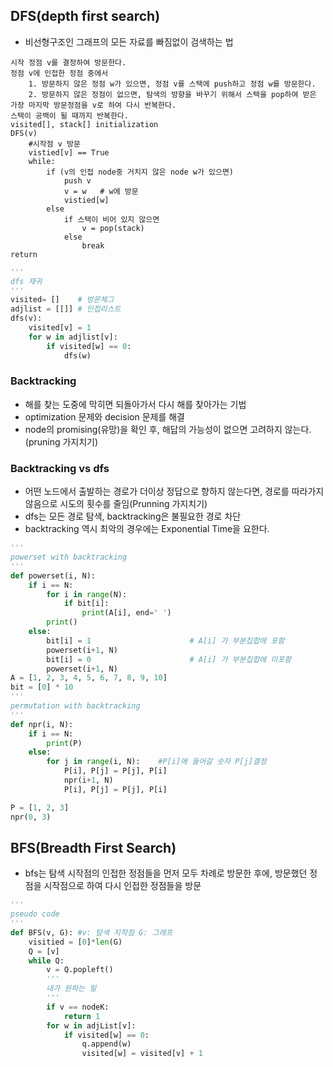 ## DFS(depth first search)

- 비선형구조인 그래프의 모든 자료를 빠짐없이 검색하는 법

```
시작 정점 v를 결정하여 방문한다.
정점 v에 인접한 정점 중에서
    1. 방문하지 않은 정점 w가 있으면, 정점 v를 스택에 push하고 정점 w를 방문한다.
    2. 방문하지 않은 정점이 없으면, 탐색의 방향을 바꾸기 위해서 스택을 pop하여 받은 가장 마지막 방문정점을 v로 하여 다시 반복한다.
스택이 공백이 될 때까지 반복한다.
visited[], stack[] initialization
DFS(v)
    #시작점 v 방문
    vistied[v] == True
    while:
        if (v의 인접 node중 거치지 않은 node w가 있으면)
            push v
            v = w   # w에 방문
            vistied[w]
        else
            if 스택이 비어 있지 않으면
                v = pop(stack)
            else
                break
return
```

```python
'''
dfs 재귀
'''
visited= []    # 방문체그
adjlist = [[]] # 인접리스트
dfs(v):
    visited[v] = 1
    for w in adjlist[v]:
        if visited[w] == 0:
            dfs(w)

```

### Backtracking

- 해를 찾는 도중에 막히면 되돌아가서 다시 해를 찾아가는 기법
- optimization 문제와 decision 문제를 해결
- node의 promising(유망)을 확인 후, 해답의 가능성이 없으면 고려하지 않는다.(pruning 가지치기)

### Backtracking vs dfs

- 어떤 노드에서 출발하는 경로가 더이상 정답으로 향하지 않는다면, 경로를 따라가지 않음으로 시도의 횟수를 줄임(Prunning 가지치기)
- dfs는 모든 경로 탐색, backtracking은 불필요한 경로 차단
- backtracking 역시 최악의 경우에는 Exponential Time을 요한다.

```python
'''
powerset with backtracking
'''
def powerset(i, N):
    if i == N:
        for i in range(N):
            if bit[i]:
                print(A[i], end=' ')
        print()
    else:
        bit[i] = 1                      # A[i] 가 부분집합에 포함
        powerset(i+1, N)
        bit[i] = 0                      # A[i] 가 부분집합에 미포함
        powerset(i+1, N)
A = [1, 2, 3, 4, 5, 6, 7, 8, 9, 10]
bit = [0] * 10
'''
permutation with backtracking
'''
def npr(i, N):
    if i == N:
        print(P)
    else:
        for j in range(i, N):    #P[i]에 들어갈 숫자 P[j]결정
            P[i], P[j] = P[j], P[i]
            npr(i+1, N)
            P[i], P[j] = P[j], P[i]

P = [1, 2, 3]
npr(0, 3)
```

## BFS(Breadth First Search)

- bfs는 탐색 시작점의 인접한 정점들을 먼저 모두 차례로 방문한 후에, 방문했던 정점을 시작점으로 하여 다시 인접한 정점들을 방문

```python
'''
pseudo code
'''
def BFS(v, G): #v: 탐색 지작점 G: 그래프
    visitied = [0]*len(G)
    Q = [v]
    while Q:
        v = Q.popleft()
        '''
        내가 원하는 일
        '''
        if v == nodeK:
            return 1
        for w in adjList[v]:
            if visited[w] == 0:
                q.append(w)
                visited[w] = visited[v] + 1
```